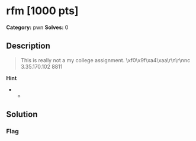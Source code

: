 # rfm [1000 pts]

**Category:** pwn
**Solves:** 0

## Description
>This is really not a my college assignment. \xf0\x9f\xa4\xaa\r\n\r\nnc 3.35.170.102 8811

**Hint**
* -

## Solution

### Flag


